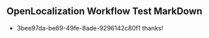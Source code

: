 ## OpenLocalization Workflow Test MarkDown
* 3bee97da-be69-49fe-8ade-9296142c80f1 thanks!

<!--HONumber=Jul16_HO2-->


